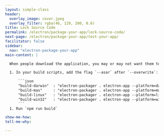 ```yaml
---
layout: simple-class
header:
  overlay_image: cover.jpeg
  overlay_filter: rgba(46, 129, 200, 0.6)
title: Lock Source Code
permalink: /electron/package-your-app/lock-source-code/
next-page: /electron/package-your-app/test-your-app/
facilitator: false
sidebar:
  nav: "electron-package-your-app"
main-content: |

  When people download the application, you may or may not want them to have direct access to the source code. With an option in `electron-packager`, you can control this. If you're not concerned with this, you can skip this step.

  1. In your build scripts, add the flag `--asar` after `--overwrite`:

      ```json
      "build-darwin"  : "electron-packager . electron-app --platform=darwin --icon Icons/unicorn.icns --overwrite --asar --ignore=node_modules/electron-*",
      "build-mas"     : "electron-packager . electron-app --platform=mas --icon Icons/unicorn.icns --overwrite --asar --ignore=node_modules/electron-*",
      "build-linux"   : "electron-packager . electron-app --platform=linux --icon Icons/unicorn.png --overwrite --asar --ignore=node_modules/electron-*",
      "build-win32"   : "electron-packager . electron-app --platform=win32 --icon Icons/unicorn.ico --overwrite --asar --ignore=node_modules/electron-* ",
      ```
  1. Run `npm run build`

show-me-how:
tell-me-why:

---
```

